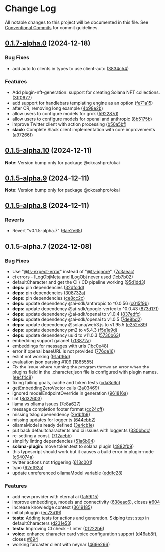 # Change Log

All notable changes to this project will be documented in this file.
See [Conventional Commits](https://conventionalcommits.org) for commit guidelines.

## [0.1.7-alpha.0](https://github.com/okcashpro/okai/compare/v0.1.5-alpha.10...v0.1.7-alpha.0) (2024-12-18)


### Bug Fixes

* add auto to clients in types to use client-auto ([3834c54](https://github.com/okcashpro/okai/commit/3834c543b49380db10d6fb020b03c80cdb714dc2))


### Features

* Add plugin-nft-generation: support for creating Solana NFT collections. ([3ff0677](https://github.com/okcashpro/okai/commit/3ff0677f3534f11bdc9e29843f1c936662e3d299))
* add support for handlebars templating engine as an option ([fe71a15](https://github.com/okcashpro/okai/commit/fe71a15437e72eddf4e96dcf84d1a03f345029d1))
* after CR, removing long example ([4b98e2b](https://github.com/okcashpro/okai/commit/4b98e2bb96381ec58178775070cb73ffec65dd71))
* allow users to configure models for grok ([592287d](https://github.com/okcashpro/okai/commit/592287d9c831fe17047f99b9a71e20715807d274))
* allow users to configure models for openai and anthropic ([8b5175b](https://github.com/okcashpro/okai/commit/8b5175b99d9734b4888f25b831cfd58a4f1597ea))
* improve Twitter client with action processing ([b50a5bf](https://github.com/okcashpro/okai/commit/b50a5bf7bd0035bb9b691167b6397e0dbdebfde3))
* **slack:** Complete Slack client implementation with core improvements ([a97266f](https://github.com/okcashpro/okai/commit/a97266f20d9aed13fc216851001c12c36fba9f9b))





## [0.1.5-alpha.10](https://github.com/okcashpro/okai/compare/v0.1.5-alpha.9...v0.1.5-alpha.10) (2024-12-11)

**Note:** Version bump only for package @okcashpro/okai





## [0.1.5-alpha.9](https://github.com/okcashpro/okai/compare/v0.1.5-alpha.8...v0.1.5-alpha.9) (2024-12-11)

**Note:** Version bump only for package @okcashpro/okai





## [0.1.5-alpha.8](https://github.com/okcashpro/okai/compare/v0.1.5-alpha.7...v0.1.5-alpha.8) (2024-12-11)


### Reverts

* Revert "v0.1.5-alpha.7" ([6ae2e65](https://github.com/okcashpro/okai/commit/6ae2e65b31a23c7f2fed9965db8b4384292ef576))





## 0.1.5-alpha.7 (2024-12-08)


### Bug Fixes

*  Use "[@ts-expect-error](https://github.com/ts-expect-error)" instead of "[@ts-ignore](https://github.com/ts-ignore)", ([7c3aeac](https://github.com/okcashpro/okai/commit/7c3aeac241069e370042e024937082bd95383baa))
* ci errors - ILogObjMeta  and ILogObj never used ([1cb7b02](https://github.com/okcashpro/okai/commit/1cb7b02f2efd96d1f7b1202e47549d46de599589))
* defaultCharacter and get the CI / CD pipeline working ([95d1dd3](https://github.com/okcashpro/okai/commit/95d1dd36440e9fe51ce16438d22d0bd53cd5c38a))
* **deps:** pin dependencies ([32dfcdd](https://github.com/okcashpro/okai/commit/32dfcdd108a15e85f92d786a5ce7db2d2f5a35b4))
* **deps:** pin dependencies ([308732a](https://github.com/okcashpro/okai/commit/308732a8906881a0c7a023765bbd4c5590c565e6))
* **deps:** pin dependencies ([ce8cc2c](https://github.com/okcashpro/okai/commit/ce8cc2c605a7eb5398fa2f3fcce8f69902396a91))
* **deps:** update dependency @ai-sdk/anthropic to ^0.0.56 ([c015f9b](https://github.com/okcashpro/okai/commit/c015f9b5ab925314a9f5a35bf3f877a9064bb06a))
* **deps:** update dependency @ai-sdk/google-vertex to ^0.0.43 ([873d171](https://github.com/okcashpro/okai/commit/873d1712350844f290a7e03bc985415f8ee9de83))
* **deps:** update dependency @ai-sdk/openai to v1.0.4 ([837edfc](https://github.com/okcashpro/okai/commit/837edfc476e8a14c60be6a18f611c7e2886ab4a9))
* **deps:** update dependency @ai-sdk/openai to v1.0.5 ([7de8bd2](https://github.com/okcashpro/okai/commit/7de8bd28fe7bcbd80280f279c128f9af9a3a91a0))
* **deps:** update dependency @solana/web3.js to v1.95.5 ([e252e89](https://github.com/okcashpro/okai/commit/e252e895a34c63113ed4eac99ed49a908babd2c0))
* **deps:** update dependency pm2 to v5.4.3 ([f5e1e9d](https://github.com/okcashpro/okai/commit/f5e1e9d2c39db62232e6d5c48f3b72397cbf220c))
* **deps:** update dependency uuid to v11.0.3 ([5730b63](https://github.com/okcashpro/okai/commit/5730b6381469848b9a715de6423c2c0abe2c565c))
* embedding support gaianet ([7f3872a](https://github.com/okcashpro/okai/commit/7f3872a5dc1298ee7cc1cc0b1a077e5830a5a087))
* embeddings for messages with urls ([1bc0e48](https://github.com/okcashpro/okai/commit/1bc0e48d0a8eab803ebd624a0f7582f341963cc6))
* error if openai baseURL is not provided ([776de16](https://github.com/okcashpro/okai/commit/776de169d39a158b76aa6dc0a6246260ec438810))
* eslint not working ([91ab16d](https://github.com/okcashpro/okai/commit/91ab16d6cb7361e6785ad5e6f7a617584357f00a))
* evaluation json parsing [#109](https://github.com/okcashpro/okai/issues/109) ([1865555](https://github.com/okcashpro/okai/commit/1865555aa6d5d3748165fdfea0dd6663ff7c217c))
* Fix the issue where running the program throws an error when the plugins field in the .character.json file is configured with plugin names. ([ee4f4c8](https://github.com/okcashpro/okai/commit/ee4f4c8a685a24ab821217c5600351d5ca0d590e))
* fixing failing goals, cache and token tests ([cda3c6c](https://github.com/okcashpro/okai/commit/cda3c6c335eb21f5a042fc0786e7f9d1c7cfbe5d))
* getEmbeddingZeroVector calls ([2a03469](https://github.com/okcashpro/okai/commit/2a03469527e264ef9a546c7a50cee558f0ab7744))
* ignored modelEndpointOverride in generation ([961816a](https://github.com/okcashpro/okai/commit/961816a2505fb667ee674426e44e4ea9d2fa818c))
* lint ([8d32603](https://github.com/okcashpro/okai/commit/8d326030d152a2415d6b15c1c17959afa8f1f440))
* llama vs ollama issues ([7e8a627](https://github.com/okcashpro/okai/commit/7e8a62716420dc5f7f8b8a3201d850a1b61c5ec0))
* message completion footer format ([cc24cff](https://github.com/okcashpro/okai/commit/cc24cff822b7348bd119a83f7ba4d337ab332250))
* missing tslog dpenendency ([2e1bfb9](https://github.com/okcashpro/okai/commit/2e1bfb9f848c5bdb858b21e4a3265ea9a9aa582b))
* missing updates for logger.ts ([644ebb2](https://github.com/okcashpro/okai/commit/644ebb2f2d3dc6dcfc76d011670d9e189b76dcd3))
* ollamaModel already defined ([3e4cb1e](https://github.com/okcashpro/okai/commit/3e4cb1e895ce8147eb9c1b2a9dda1b58c5e112a5))
* put back defaultcharacter.ts and ci issues with logger.ts ([330bbdc](https://github.com/okcashpro/okai/commit/330bbdc8d39ffac1d25a5fbaf3dfd49e114ff3f4))
* re-setting a const. ([712aebb](https://github.com/okcashpro/okai/commit/712aebb28f67be911c5b09266d5118e55148d2e1))
* simplify linting dependencies ([51a6b94](https://github.com/okcashpro/okai/commit/51a6b94f6764f4951f48b730c5fdf821876c070f))
* **solana-plugin:** move token.test to solana plugin ([4882fb9](https://github.com/okcashpro/okai/commit/4882fb9c743d1d070f552507dd3b9a4bffe7803b))
* this typescript should work but it causes a build error in plugin-node ([c64074a](https://github.com/okcashpro/okai/commit/c64074a0268fc27730508897650299f5796ae945))
* twitter actions not triggering ([613c001](https://github.com/okcashpro/okai/commit/613c001d9d59df92f6f55f2067bbfb1eda15a0ff))
* typo ([62ef92a](https://github.com/okcashpro/okai/commit/62ef92aade4be9df09dbc597db9363acd57d5997))
* update unreferenced ollamaModel variable ([eddfc28](https://github.com/okcashpro/okai/commit/eddfc28ddf4ffc388fd1fd41921ffd0bab26279b))


### Features

* add new provider with eternal ai ([1a59f15](https://github.com/okcashpro/okai/commit/1a59f159f5e0125556bb770e9099261925ea1a4c))
* improve embeddings, models and connectivity ([638eac6](https://github.com/okcashpro/okai/commit/638eac67a83bd3346bb48ae5d5921857f44cf980)), closes [#604](https://github.com/okcashpro/okai/issues/604)
* increase knowledge context ([3619185](https://github.com/okcashpro/okai/commit/3619185cc2d4f7638c3dcb352318c23586121516))
* initial pluggin ([ec73d19](https://github.com/okcashpro/okai/commit/ec73d1956b1130acf3e470953b8ff87822c226a0))
* **tests:** Adding tests for actions and generation. Skiping test step in defaultCharacters ([d231e53](https://github.com/okcashpro/okai/commit/d231e538c7d7459ebc682c25e3ead995f304d647))
* **tests:** Improving CI check - Linter ([01222b6](https://github.com/okcashpro/okai/commit/01222b65df39745967e917aeaac4db3ac6289286))
* **voice:** enhance character card voice configuration support ([d46ab8f](https://github.com/okcashpro/okai/commit/d46ab8fa34f266b5ea167dc74ab81f9bde19fa76)), closes [#694](https://github.com/okcashpro/okai/issues/694)
* working farcaster client with neynar ([469e266](https://github.com/okcashpro/okai/commit/469e2666a74cdaa350257a670035c3f190061dbc))
